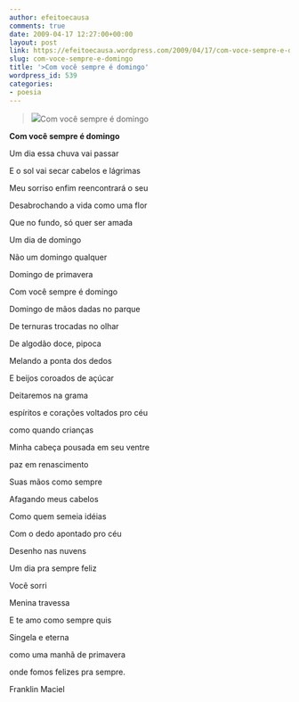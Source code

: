 ```yaml
---
author: efeitoecausa
comments: true
date: 2009-04-17 12:27:00+00:00
layout: post
link: https://efeitoecausa.wordpress.com/2009/04/17/com-voce-sempre-e-domingo/
slug: com-voce-sempre-e-domingo
title: '>Com você sempre é domingo'
wordpress_id: 539
categories:
- poesia
---
```


>[![](http://efeitoecausa.files.wordpress.com/2009/04/romance_01.jpg?w=300)](http://efeitoecausa.files.wordpress.com/2009/04/romance_01.jpg)Com você sempre é domingo 	 	 

**Com você sempre é domingo**


  


Um dia essa chuva vai passar

E o sol vai secar cabelos e lágrimas

Meu sorriso enfim reencontrará o seu

Desabrochando a vida como uma flor

Que no fundo, só quer ser amada


  


Um dia de domingo

Não um domingo qualquer

Domingo de primavera


  


Com você sempre é domingo

Domingo de mãos dadas no parque

De ternuras trocadas no olhar

De algodão doce, pipoca

Melando a ponta dos dedos

E beijos coroados de açúcar


  


Deitaremos na grama

espíritos e corações voltados pro céu

como quando crianças


  


Minha cabeça pousada em seu ventre

paz em renascimento

Suas mãos como sempre

Afagando meus cabelos

Como quem semeia idéias


  


Com o dedo apontado pro céu

Desenho nas nuvens

Um dia pra sempre feliz


  


Você sorri

Menina travessa

E te amo como sempre quis

Singela e eterna

como uma manhã de primavera

onde fomos felizes pra sempre.


  


Franklin Maciel
